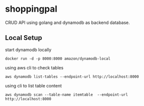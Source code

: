 # shoppingpal

CRUD API using golang and dynamodb as backend database.

## Local Setup


start dynamodb locally

```
docker run -d -p 8000:8000 amazon/dynamodb-local

```

using aws cli to check tables

```
aws dynamodb list-tables --endpoint-url http://localhost:8000

```

using cli to list table content

```
aws dynamodb scan --table-name itemtable  --endpoint-url http://localhost:8000

```
